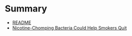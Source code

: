 # Summary

* [README](README.md)
* [Nicotine-Chomping Bacteria Could Help Smokers Quit](nicotine-chomping_bacteria_could_help_smokers_quit.md)

